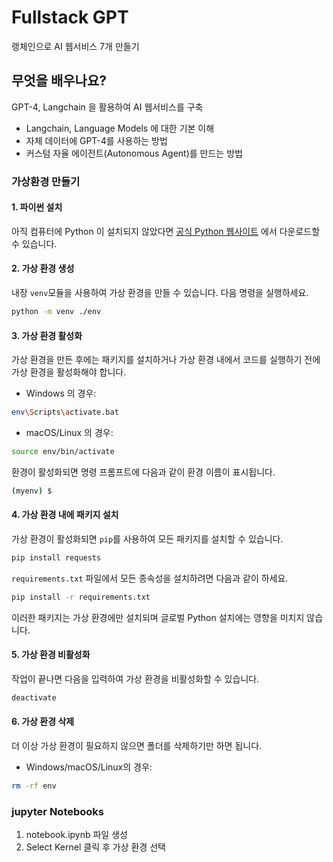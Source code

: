 # Fullstack GPT

랭체인으로 AI 웹서비스 7개 만들기

## 무엇을 배우나요?

GPT-4, Langchain 을 활용하여 AI 웹서비스를 구축

- Langchain, Language Models 에 대한 기본 이해
- 자체 데이터에 GPT-4를 사용하는 방법
- 커스텀 자율 에이전트(Autonomous Agent)를 만드는 방법

### 가상환경 만들기

#### 1. 파이썬 설치

아직 컴퓨터에 Python 이 설치되지 않았다면 [공식 Python 웹사이트](https://www.python.org/downloads/) 에서 다운로드할 수 있습니다.

#### 2. 가상 환경 생성

내장 `venv`모듈을 사용하여 가상 환경을 만들 수 있습니다. 다음 명령을 실행하세요.

```sh
python -m venv ./env
```

#### 3. 가상 환경 활성화

가상 환경을 만든 후에는 패키지를 설치하거나 가상 환경 내에서 코드를 실행하기 전에 가상 환경을 활성화해야 합니다.

- Windows 의 경우:

```sh
env\Scripts\activate.bat
```

- macOS/Linux 의 경우:

```sh
source env/bin/activate
```

환경이 활성화되면 명령 프롬프트에 다음과 같이 환경 이름이 표시됩니다.

```sh
(myenv) $
```

#### 4. 가상 환경 내에 패키지 설치

가상 환경이 활성화되면 `pip`를 사용하여 모든 패키지를 설치할 수 있습니다.

```sh
pip install requests
```

`requirements.txt` 파일에서 모든 종속성을 설치하려면 다음과 같이 하세요.

```sh
pip install -r requirements.txt
```

이러한 패키지는 가상 환경에만 설치되며 글로벌 Python 설치에는 영향을 미치지 않습니다.

#### 5. 가상 환경 비활성화

작업이 끝나면 다음을 입력하여 가상 환경을 비활성화할 수 있습니다.

```sh
deactivate
```

#### 6. 가상 환경 삭제

더 이상 가상 환경이 필요하지 않으면 폴더를 삭제하기만 하면 됩니다.

- Windows/macOS/Linux의 경우:

```sh
rm -rf env
```

### jupyter Notebooks

1. notebook.ipynb 파일 생성
2. Select Kernel 클릭 후 가상 환경 선택

